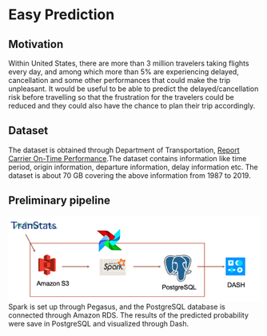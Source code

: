 # Easy Prediction
## Motivation
Within United States, there are more than 3 million travelers taking flights every day, and among which more than 5% are experiencing delayed, cancellation and some other performances that could make the trip unpleasant. It would be useful to be able to predict the delayed/cancellation risk before travelling so that the frustration for the travelers could be reduced and they could also have the chance to plan their trip accordingly. 
## Dataset
The dataset is obtained through Department of Transportation, [Report Carrier On-Time Performance](https://www.transtats.bts.gov/DL_SelectFields.asp).The dataset contains information like time period, origin information, departure information, delay information etc. The dataset is about 70 GB covering the above information from 1987 to 2019. 
## Preliminary pipeline
![pipeline image](https://github.com/jli124/autoselect/blob/master/pipeline1.png)
Spark is set up through Pegasus, and the PostgreSQL database is connected through Amazon RDS. The results of the predicted probability were save in PostgreSQL and visualized through Dash. 

